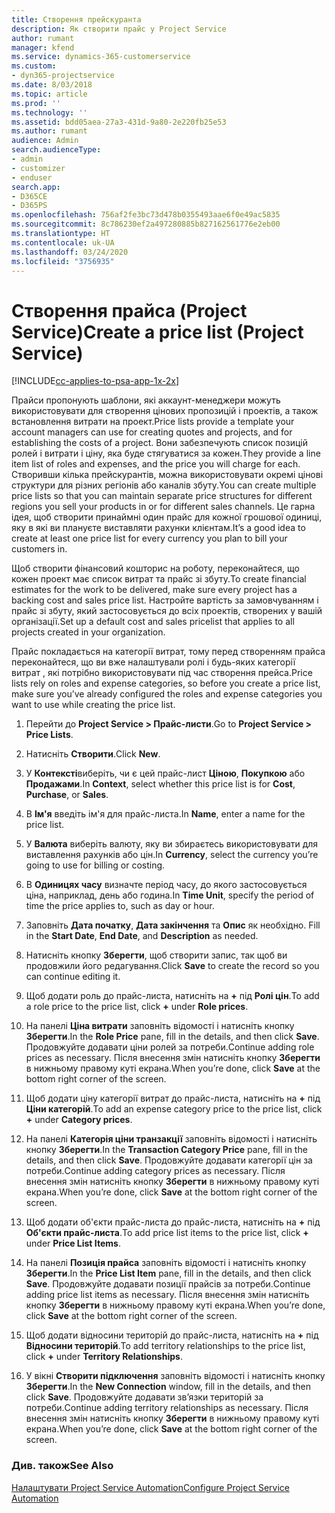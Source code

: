 ```yaml
---
title: Створення прейскуранта
description: Як створити прайс у Project Service
author: rumant
manager: kfend
ms.service: dynamics-365-customerservice
ms.custom:
- dyn365-projectservice
ms.date: 8/03/2018
ms.topic: article
ms.prod: ''
ms.technology: ''
ms.assetid: bdd05aea-27a3-431d-9a80-2e220fb25e53
ms.author: rumant
audience: Admin
search.audienceType:
- admin
- customizer
- enduser
search.app:
- D365CE
- D365PS
ms.openlocfilehash: 756af2fe3bc73d478b0355493aae6f0e49ac5835
ms.sourcegitcommit: 8c786230ef2a497280885b827162561776e2eb00
ms.translationtype: HT
ms.contentlocale: uk-UA
ms.lasthandoff: 03/24/2020
ms.locfileid: "3756935"
---
```

# <a name="create-a-price-list-project-service"></a><span data-ttu-id="59cc7-103">Створення прайса (Project Service)</span><span class="sxs-lookup"><span data-stu-id="59cc7-103">Create a price list (Project Service)</span></span>

[!INCLUDE[cc-applies-to-psa-app-1x-2x](../includes/cc-applies-to-psa-app-1x-2x.md)]

<span data-ttu-id="59cc7-104">Прайси пропонують шаблони, які аккаунт-менеджери можуть використовувати для створення цінових пропозицій і проектів, а також встановлення витрати на проект.</span><span class="sxs-lookup"><span data-stu-id="59cc7-104">Price lists provide a template your account managers can use for creating quotes and projects, and for establishing the costs of a project.</span></span> <span data-ttu-id="59cc7-105">Вони забезпечують список позицій ролей і витрати і ціну, яка буде стягуватися за кожен.</span><span class="sxs-lookup"><span data-stu-id="59cc7-105">They provide a line item list of roles and expenses, and the price you will charge for each.</span></span> <span data-ttu-id="59cc7-106">Створивши кілька прейскурантів, можна використовувати окремі цінові структури для різних регіонів або каналів збуту.</span><span class="sxs-lookup"><span data-stu-id="59cc7-106">You can create multiple price lists so that you can maintain separate price structures for different regions you sell your products in or for different sales channels.</span></span> <span data-ttu-id="59cc7-107">Це гарна ідея, щоб створити принаймні один прайс для кожної грошової одиниці, яку в які ви плануєте виставляти рахунки клієнтам.</span><span class="sxs-lookup"><span data-stu-id="59cc7-107">It’s a good idea to create at least one price list for every currency you plan to bill your customers in.</span></span>  
  
<span data-ttu-id="59cc7-108">Щоб створити фінансовий кошторис на роботу, переконайтеся, що кожен проект має список витрат та прайс зі збуту.</span><span class="sxs-lookup"><span data-stu-id="59cc7-108">To create financial estimates for the work to be delivered, make sure every project has a backing cost and sales price list.</span></span> <span data-ttu-id="59cc7-109">Настройте вартість за замовчуванням і прайс зі збуту, який застосовується до всіх проектів, створених у вашій організації.</span><span class="sxs-lookup"><span data-stu-id="59cc7-109">Set up a default cost and sales pricelist that applies to all projects created in your organization.</span></span>  
  
<span data-ttu-id="59cc7-110">Прайс покладається на категорії витрат, тому перед створенням прайса переконайтеся, що ви вже налаштували ролі і будь-яких категорії витрат , які потрібно використовувати під час створення прейса.</span><span class="sxs-lookup"><span data-stu-id="59cc7-110">Price lists rely on roles and expense categories, so before you create a price list, make sure you’ve already configured the roles and expense categories you want to use while creating the price list.</span></span>  
  
1.  <span data-ttu-id="59cc7-111">Перейти до **Project Service > Прайс-листи**.</span><span class="sxs-lookup"><span data-stu-id="59cc7-111">Go to **Project Service > Price Lists**.</span></span>  
  
2.  <span data-ttu-id="59cc7-112">Натисніть **Створити**.</span><span class="sxs-lookup"><span data-stu-id="59cc7-112">Click **New**.</span></span>  
  
3.  <span data-ttu-id="59cc7-113">У **Контексті**виберіть, чи є цей прайс-лист **Ціною**, **Покупкою** або **Продажами**.</span><span class="sxs-lookup"><span data-stu-id="59cc7-113">In **Context**, select whether this price list is for **Cost**, **Purchase**, or **Sales**.</span></span>  
  
4.  <span data-ttu-id="59cc7-114">В **Ім'я** введіть ім'я для прайс-листа.</span><span class="sxs-lookup"><span data-stu-id="59cc7-114">In **Name**, enter a name for the price list.</span></span>  
  
5.  <span data-ttu-id="59cc7-115">У **Валюта** виберіть валюту, яку ви збираєтесь використовувати для виставлення рахунків або цін.</span><span class="sxs-lookup"><span data-stu-id="59cc7-115">In **Currency**, select the currency you’re going to use for billing or costing.</span></span>  
  
6.  <span data-ttu-id="59cc7-116">В **Одиницях часу** визначте період часу, до якого застосовується ціна, наприклад, день або година.</span><span class="sxs-lookup"><span data-stu-id="59cc7-116">In **Time Unit**, specify the period of time the price applies to, such as day or hour.</span></span>  
  
7.  <span data-ttu-id="59cc7-117">Заповніть **Дата початку**, **Дата закінчення** та **Опис** як необхідно. </span><span class="sxs-lookup"><span data-stu-id="59cc7-117">Fill in the **Start Date**, **End Date**, and **Description** as needed.</span></span>  
  
8.  <span data-ttu-id="59cc7-118">Натисніть кнопку **Зберегти**, щоб створити запис, так щоб ви продовжили його редагування.</span><span class="sxs-lookup"><span data-stu-id="59cc7-118">Click **Save** to create the record so you can continue editing it.</span></span>  
  
9. <span data-ttu-id="59cc7-119">Щоб додати роль до прайс-листа, натисніть на **+** під **Ролі цін**.</span><span class="sxs-lookup"><span data-stu-id="59cc7-119">To add a role price to the price list, click **+** under **Role prices**.</span></span>  
  
10. <span data-ttu-id="59cc7-120">На панелі **Ціна витрати** заповніть відомості і натисніть кнопку **Зберегти**.</span><span class="sxs-lookup"><span data-stu-id="59cc7-120">In the **Role Price** pane, fill in the details, and then click **Save**.</span></span> <span data-ttu-id="59cc7-121">Продовжуйте додавати ціни ролей за потреби.</span><span class="sxs-lookup"><span data-stu-id="59cc7-121">Continue adding role prices as necessary.</span></span> <span data-ttu-id="59cc7-122">Після внесення змін натисніть кнопку **Зберегти** в нижньому правому куті екрана.</span><span class="sxs-lookup"><span data-stu-id="59cc7-122">When you’re done, click **Save** at the bottom right corner of the screen.</span></span>  
  
11. <span data-ttu-id="59cc7-123">Щоб додати ціну категорії витрат до прайс-листа, натисніть на **+** під **Ціни категорій**.</span><span class="sxs-lookup"><span data-stu-id="59cc7-123">To add an expense category price to the price list, click **+** under **Category prices**.</span></span>  
  
12. <span data-ttu-id="59cc7-124">На панелі **Категорія ціни транзакції** заповніть відомості і натисніть кнопку **Зберегти**.</span><span class="sxs-lookup"><span data-stu-id="59cc7-124">In the **Transaction Category Price** pane, fill in the details, and then click **Save**.</span></span> <span data-ttu-id="59cc7-125">Продовжуйте додавати категорії цін за потреби.</span><span class="sxs-lookup"><span data-stu-id="59cc7-125">Continue adding category prices as necessary.</span></span> <span data-ttu-id="59cc7-126">Після внесення змін натисніть кнопку **Зберегти** в нижньому правому куті екрана.</span><span class="sxs-lookup"><span data-stu-id="59cc7-126">When you’re done, click **Save** at the bottom right corner of the screen.</span></span>  
  
13. <span data-ttu-id="59cc7-127">Щоб додати об'єкти прайс-листа до прайс-листа, натисніть на **+** під **Об'єкти прайс-листа**.</span><span class="sxs-lookup"><span data-stu-id="59cc7-127">To add price list items to the price list, click **+** under **Price List Items**.</span></span>  
  
14. <span data-ttu-id="59cc7-128">На панелі **Позиція прайса** заповніть відомості і натисніть кнопку **Зберегти**.</span><span class="sxs-lookup"><span data-stu-id="59cc7-128">In the **Price List Item** pane, fill in the details, and then click **Save**.</span></span> <span data-ttu-id="59cc7-129">Продовжуйте додавати позиції прайсів за потреби.</span><span class="sxs-lookup"><span data-stu-id="59cc7-129">Continue adding price list items as necessary.</span></span> <span data-ttu-id="59cc7-130">Після внесення змін натисніть кнопку **Зберегти** в нижньому правому куті екрана.</span><span class="sxs-lookup"><span data-stu-id="59cc7-130">When you’re done, click **Save** at the bottom right corner of the screen.</span></span>  
  
15. <span data-ttu-id="59cc7-131">Щоб додати відносини територій до прайс-листа, натисніть на **+** під **Відносини територій**.</span><span class="sxs-lookup"><span data-stu-id="59cc7-131">To add territory relationships to the price list, click **+** under **Territory Relationships**.</span></span>  
  
16. <span data-ttu-id="59cc7-132">У вікні **Створити підключення** заповніть відомості і натисніть кнопку **Зберегти**.</span><span class="sxs-lookup"><span data-stu-id="59cc7-132">In the **New Connection** window, fill in the details, and then click **Save**.</span></span> <span data-ttu-id="59cc7-133">Продовжуйте додавати зв’язки територій за потреби.</span><span class="sxs-lookup"><span data-stu-id="59cc7-133">Continue adding territory relationships as necessary.</span></span> <span data-ttu-id="59cc7-134">Після внесення змін натисніть кнопку **Зберегти** в нижньому правому куті екрана.</span><span class="sxs-lookup"><span data-stu-id="59cc7-134">When you’re done, click **Save** at the bottom right corner of the screen.</span></span>  
  
### <a name="see-also"></a><span data-ttu-id="59cc7-135">Див. також</span><span class="sxs-lookup"><span data-stu-id="59cc7-135">See Also</span></span>  
 [<span data-ttu-id="59cc7-136">Налаштувати Project Service Automation</span><span class="sxs-lookup"><span data-stu-id="59cc7-136">Configure Project Service Automation</span></span>](../project-service/configure.md)

